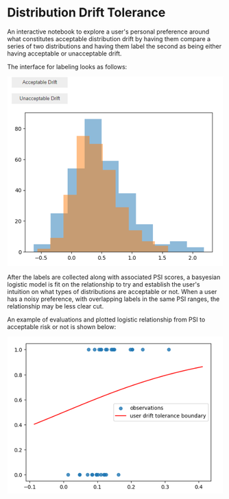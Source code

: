 # Distribution Drift Tolerance

An interactive notebook to explore a user's personal preference around what constitutes acceptable distribution drift by having them compare a series of two distributions and having them label the second as being either having acceptable or unacceptable drift.

The interface for labeling looks as follows:

![](img/drift_interactive.png)

After the labels are collected along with associated PSI scores, a basyesian logistic model is fit on the relationship to try and establish the user's intuition on what types of distributions are acceptable or not. When a user has a noisy preference, with overlapping labels in the same PSI ranges, the relationship may be less clear cut.

An example of evaluations and plotted logistic relationship from PSI to acceptable risk or not is shown below:

![](img/drift_logistic.PNG)
